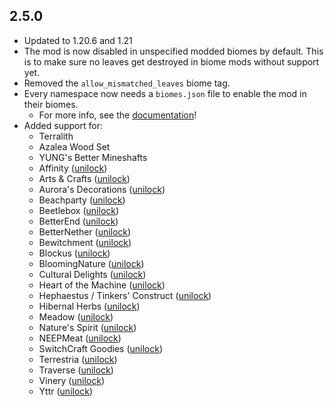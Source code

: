 ## 2.5.0
- Updated to 1.20.6 and 1.21
- The mod is now disabled in unspecified modded biomes by default. This is to make sure no leaves get destroyed in biome mods without support yet.
- Removed the `allow_mismatched_leaves` biome tag.
- Every namespace now needs a `biomes.json` file to enable the mod in their biomes.
  - For more info, see the [documentation](https://docs.teamdiopside.nl/separated-leaves/biomes-and-structures)!
- Added support for:
  - Terralith
  - Azalea Wood Set
  - YUNG's Better Mineshafts
  - Affinity ([unilock](https://github.com/unilock))
  - Arts & Crafts ([unilock](https://github.com/unilock))
  - Aurora's Decorations ([unilock](https://github.com/unilock))
  - Beachparty ([unilock](https://github.com/unilock))
  - Beetlebox ([unilock](https://github.com/unilock))
  - BetterEnd ([unilock](https://github.com/unilock))
  - BetterNether ([unilock](https://github.com/unilock))
  - Bewitchment ([unilock](https://github.com/unilock))
  - Blockus ([unilock](https://github.com/unilock))
  - BloomingNature ([unilock](https://github.com/unilock))
  - Cultural Delights ([unilock](https://github.com/unilock))
  - Heart of the Machine ([unilock](https://github.com/unilock))
  - Hephaestus / Tinkers' Construct ([unilock](https://github.com/unilock))
  - Hibernal Herbs ([unilock](https://github.com/unilock))
  - Meadow ([unilock](https://github.com/unilock))
  - Nature's Spirit ([unilock](https://github.com/unilock))
  - NEEPMeat ([unilock](https://github.com/unilock))
  - SwitchCraft Goodies ([unilock](https://github.com/unilock))
  - Terrestria ([unilock](https://github.com/unilock))
  - Traverse ([unilock](https://github.com/unilock))
  - Vinery ([unilock](https://github.com/unilock))
  - Yttr ([unilock](https://github.com/unilock))